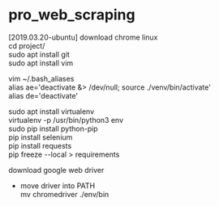 # pro_web_scraping

[2019.03.20-ubuntu]
download chrome linux  
cd project/  
sudo apt install git  
sudo apt install vim  

vim ~/.bash_aliases  
alias ae='deactivate &> /dev/null; source ./venv/bin/activate'  
alias de='deactivate'  

sudo apt install virtualenv  
virtualenv -p /usr/bin/python3 env  
sudo pip install python-pip  
pip install selenium  
pip install requests  
pip freeze --local > requirements  

download google web driver  
- move driver into PATH  
mv chromedriver ./env/bin  

